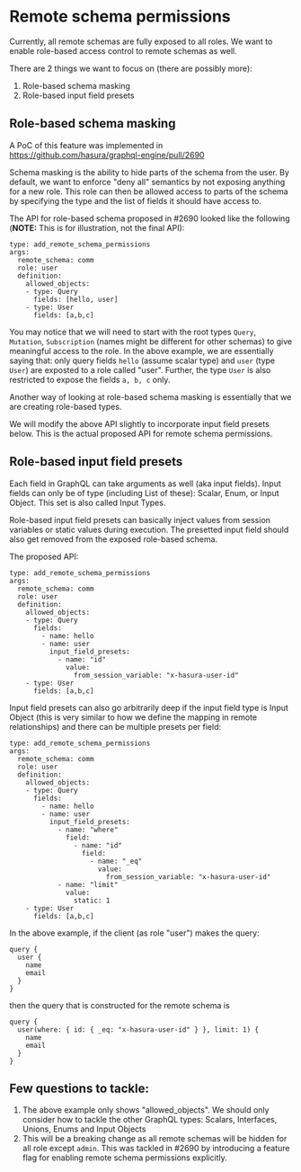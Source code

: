 # Remote schema permissions

Currently, all remote schemas are fully exposed to all roles. We want to enable role-based access control to remote schemas as well.

There are 2 things we want to focus on (there are possibly more):

1. Role-based schema masking
2. Role-based input field presets

## Role-based schema masking

A PoC of this feature was implemented in https://github.com/hasura/graphql-engine/pull/2690

Schema masking is the ability to hide parts of the schema from the user. By default, we want to enforce "deny all" semantics by not exposing anything for a new role. 
This role can then be allowed access to parts of the schema by specifying the type and the list of fields it should have access to.

The API for role-based schema proposed in #2690 looked like the following (**NOTE:** This is for illustration, not the final API):

```
type: add_remote_schema_permissions
args:
  remote_schema: comm
  role: user
  definition:
    allowed_objects:
    - type: Query
      fields: [hello, user]
    - type: User
      fields: [a,b,c]
```

You may notice that we will need to start with the root types `Query`, `Mutation`, `Subscription` (names might be different for other schemas) to give meaningful access to the role. In the above example, we are essentially saying that: only query fields `hello` (assume scalar type) and `user` (type `User`) are exposted to a role called "user". Further, the type `User` is also restricted to expose the fields `a, b, c` only.

Another way of looking at role-based schema masking is essentially that we are creating role-based types. 

We will modify the above API slightly to incorporate input field presets below. This is the actual proposed API for remote schema permissions.


## Role-based input field presets

Each field in GraphQL can take arguments as well (aka input fields). Input fields can only be of type (including List of these): Scalar, Enum, or Input Object. This set is also called Input Types.

Role-based input field presets can basically inject values from session variables or static values during execution. The presetted input field should also get removed from the exposed role-based schema.

The proposed API:

```
type: add_remote_schema_permissions
args:
  remote_schema: comm
  role: user
  definition:
    allowed_objects:
    - type: Query
      fields: 
        - name: hello
        - name: user
          input_field_presets:
            - name: "id"
              value: 
                from_session_variable: "x-hasura-user-id"
    - type: User
      fields: [a,b,c]
```

Input field presets can also go arbitrarily deep if the input field type is Input Object (this is very similar to how we define the mapping in remote relationships) and there can be multiple presets per field:

```
type: add_remote_schema_permissions
args:
  remote_schema: comm
  role: user
  definition:
    allowed_objects:
    - type: Query
      fields: 
        - name: hello
        - name: user
          input_field_presets:
            - name: "where"
              field:
                - name: "id"
                  field:
                    - name: "_eq"
                      value: 
                        from_session_variable: "x-hasura-user-id"
            - name: "limit"
              value:
                static: 1
    - type: User
      fields: [a,b,c]
```

In the above example, if the client (as role "user") makes the query:

```
query {
  user {
    name
    email
  }
}
```

then the query that is constructed for the remote schema is

```
query {
  user(where: { id: { _eq: "x-hasura-user-id" } }, limit: 1) {
    name
    email
  }
}
```

## Few questions to tackle:

1. The above example only shows "allowed_objects". We should only consider how to tackle the other GraphQL types: Scalars, Interfaces, Unions, Enums and Input Objects
2. This will be a breaking change as all remote schemas will be hidden for all role except `admin`. This was tackled in #2690 by introducing a feature flag for enabling remote schema permissions explicitly.
